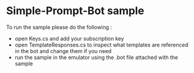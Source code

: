﻿# Simple-Prompt-Bot sample


To run the sample please do the following : 

  - open Keys.cs and add your subscription key
  - open TemplateResponses.cs to inspect what templates are referenced in the bot and change them if you need
  - run the sample in the emulator using the .bot file attached with the sample
